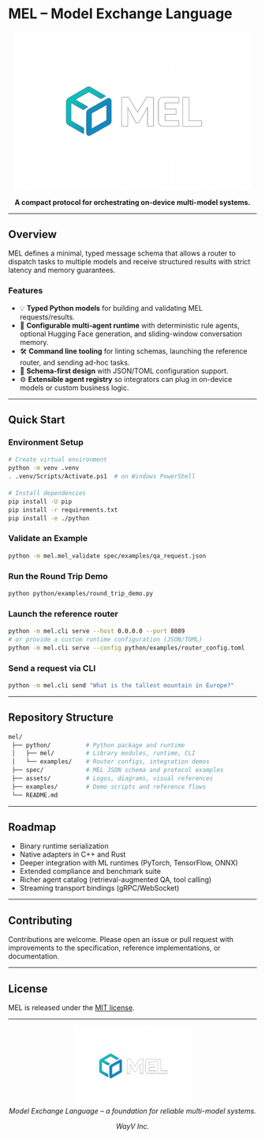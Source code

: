 # MEL – Model Exchange Language

<p align="center">
  <img src="assets/MEL_Small.png" alt="MEL Logo" width="480"/>
</p>

<p align="center">
  <b>A compact protocol for orchestrating on-device multi-model systems.</b>
</p>

---

## Overview

MEL defines a minimal, typed message schema that allows a router to dispatch tasks to multiple models and receive structured results with strict latency and memory guarantees.

### Features

- 💡 **Typed Python models** for building and validating MEL requests/results.
- 🧠 **Configurable multi-agent runtime** with deterministic rule agents, optional Hugging Face generation, and sliding-window conversation memory.
- 🛠️ **Command line tooling** for linting schemas, launching the reference router, and sending ad-hoc tasks.
- 🧾 **Schema-first design** with JSON/TOML configuration support.
- ⚙️ **Extensible agent registry** so integrators can plug in on-device models or custom business logic.

---

## Quick Start

### Environment Setup
```bash
# Create virtual environment
python -m venv .venv
. .venv/Scripts/Activate.ps1  # on Windows PowerShell

# Install dependencies
pip install -U pip
pip install -r requirements.txt
pip install -e ./python
```

### Validate an Example
```bash
python -m mel.mel_validate spec/examples/qa_request.json
```

### Run the Round Trip Demo
```bash
python python/examples/round_trip_demo.py
```

### Launch the reference router
```bash
python -m mel.cli serve --host 0.0.0.0 --port 8089
# or provide a custom runtime configuration (JSON/TOML)
python -m mel.cli serve --config python/examples/router_config.toml
```

### Send a request via CLI
```bash
python -m mel.cli send "What is the tallest mountain in Europe?"
```

---

## Repository Structure
```bash
mel/
 ├── python/          # Python package and runtime
 │   ├── mel/         # Library modules, runtime, CLI
 │   └── examples/    # Router configs, integration demos
 ├── spec/            # MEL JSON schema and protocol examples
 ├── assets/          # Logos, diagrams, visual references
 ├── examples/        # Demo scripts and reference flows
 └── README.md
```

---

## Roadmap

- Binary runtime serialization
- Native adapters in C++ and Rust
- Deeper integration with ML runtimes (PyTorch, TensorFlow, ONNX)
- Extended compliance and benchmark suite
- Richer agent catalog (retrieval-augmented QA, tool calling)
- Streaming transport bindings (gRPC/WebSocket)

---

## Contributing

Contributions are welcome. Please open an issue or pull request with improvements to the specification, reference implementations, or documentation.

---

## License

MEL is released under the [MIT license](LICENSE).

---

<p align="center"> <img src="assets/MEL_Small.png" alt="MEL Logo" width="240"/><br/> <i>Model Exchange Language – a foundation for reliable multi-model systems.</i></p>
<p align="center"> <i>WayV Inc.</i></p>
